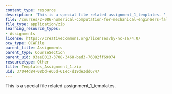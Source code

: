 ```yaml
---
content_type: resource
description: 'This is a special file related assignment_1_templates. '
file: /courses/2-086-numerical-computation-for-mechanical-engineers-fall-2014/37044d8408bde65d61ecd19de3dd6747_Templates_Assignment_1.zip
file_type: application/zip
learning_resource_types:
- Assignments
license: https://creativecommons.org/licenses/by-nc-sa/4.0/
ocw_type: OCWFile
parent_title: Assignments
parent_type: CourseSection
parent_uid: 93ae0013-3708-3468-bad3-76082ff69074
resourcetype: Other
title: Templates_Assignment_1.zip
uid: 37044d84-08bd-e65d-61ec-d19de3dd6747
---
```

This is a special file related assignment_1_templates. 